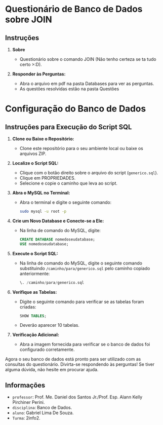 # Questionário de Banco de Dados sobre JOIN

## Instruções

1. **Sobre**
   - Questionário sobre o comando JOIN (Não tenho certeza se ta tudo certo >:D).

2. **Responder às Perguntas:**
   - Abra o arquivo em pdf na pasta Databases para ver as perguntas.
   - As questões resolvidas estão na pasta Questões

# Configuração do Banco de Dados

## Instruções para Execução do Script SQL

1. **Clone ou Baixe o Repositório:**
   - Clone este repositório para o seu ambiente local ou baixe os arquivos ZIP.

2. **Localize o Script SQL:**
   - Clique com o botão direito sobre o arquivo do script (`generico.sql`).
   - Clique em PROPRIEDADES.
   - Selecione e copie o caminho que leva ao script.

3. **Abra o MySQL no Terminal:**
   - Abra o terminal e digite o seguinte comando:
     ```bash
     sudo mysql -u root -p
     ```

4. **Crie um Novo Database e Conecte-se a Ele:**
   - Na linha de comando do MySQL, digite:
     ```sql
     CREATE DATABASE nomedoseudatabase;
     USE nomedoseudatabase;
     ```

5. **Execute o Script SQL:**
   - Na linha de comando do MySQL, digite o seguinte comando substituindo `/caminho/para/generico.sql` pelo caminho copiado anteriormente:
     ```sql
     \. /caminho/para/generico.sql
     ```

6. **Verifique as Tabelas:**
   - Digite o seguinte comando para verificar se as tabelas foram criadas:
     ```sql
     SHOW TABLES;
     ```
   - Deverão aparecer 10 tabelas.

7. **Verificação Adicional:**
   - Abra a imagem fornecida para verificar se o banco de dados foi configurado corretamente.

Agora o seu banco de dados está pronto para ser utilizado com as consultas do questionário. Divirta-se respondendo às perguntas! Se tiver alguma dúvida, não hesite em procurar ajuda.


## Informações

- `professor`: Prof. Me. Daniel dos Santos Jr./Prof. Esp. Alann Kelly Pirchiner Perini.
- `disciplina`: Banco de Dados.
- `aluno`: Gabriel Lima De Souza.
- `Turma`: 2info2.
